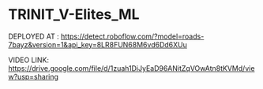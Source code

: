 # TRINIT_V-Elites_ML
 
DEPLOYED AT : https://detect.roboflow.com/?model=roads-7bayz&version=1&api_key=8LR8FUN68M6vd6Dd6XUu 

VIDEO LINK: https://drive.google.com/file/d/1zuah1DiJyEaD96ANitZqVOwAtn8tKVMd/view?usp=sharing
